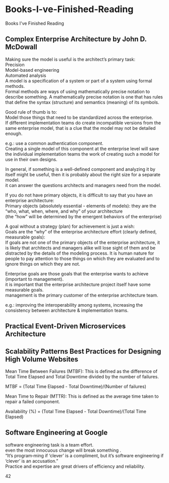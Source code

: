 # Books-I-ve-Finished-Reading
Books I've Finished Reading

## Complex Enterprise Architecture by John D. McDowall
Making sure the model is useful is the architect’s primary task:  
Precision  
Model-based engineering  
Automated analysis  
A model is a specification of a system or part of a system using formal methods.  
Formal methods are ways of using mathematically precise notation to describe something. A mathematically precise
notation is one that has rules that define the syntax (structure) and semantics (meaning)
of its symbols.  

Good rule of thumb is to:  
Model those things that need to be standardized across the enterprise.  
If different implementation teams do create incompatible versions from the same enterprise model, that is a clue that the model may not be detailed enough.

e.g.: use a common authentication component.  
Creating a single model of this component at the enterprise level will save the individual implementation teams the work of creating such a model for use in their own designs.

In general, if something is a well-defined component and analyzing it by itself might be useful, then it is probably about the right size for a separate model.  
it can answer the questions architects and managers need from the model.  

If you do not have primary objects, it is difficult to say that you have an enterprise architecture:  
Primary objects (absolutely essential - elements of models): they are the “who, what, when, where, and why” of your architecture  
(the “how” will be determined by the emergent behaviors of the enterprise)  

A goal without a strategy (plan) for achievement is just a wish:  
Goals are the “why” of the enterprise architecture effort (clearly defined, measurable
goals):  
If goals are not one of the primary objects of the enterprise
architecture, it is likely that architects and managers alike will lose sight of them and be
distracted by the details of the modeling process.
It is human nature for people to pay attention to those things on which they
are evaluated and to ignore things on which they are not.

Enterprise goals are those goals that the enterprise wants to achieve (important to management).  
it is important that the enterprise architecture project itself have some measurable goals.  
management is the primary customer of the enterprise architecture team.  

e.g.: improving the interoperability among systems,  increasing the consistency between architecture & implementation teams.







## Practical Event-Driven Microservices Architecture




## Scalability Patterns Best Practices for Designing High Volume Websites
Mean Time Between Failures (MTBF): This is defined as the difference of Total Time Elapsed and Total Downtime divided by the number of failures.  

MTBF = (Total Time Elapsed - Total Downtime)/(Number of failures)  

Mean Time to Repair (MTTR): This is defined as the average time taken to repair a failed component.

Availability (%) = (Total Time Elapsed - Total Downtime)/(Total Time Elapsed)

## Software Engineering at Google
software engineering task is a team effort.  
even the most innocuous change will break something .  
“It’s program‐ming if ‘clever’ is a compliment, but it’s software engineering if ‘clever’ is an accusation.”   
Practice and expertise are great drivers of efficiency and reliability.  

42